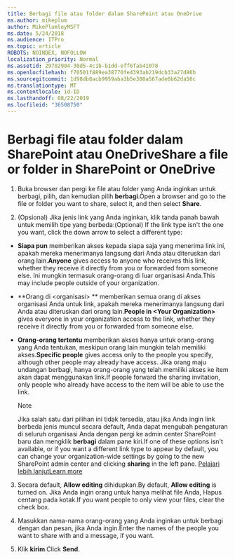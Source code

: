 ```yaml
---
title: Berbagi file atau folder dalam SharePoint atau OneDrive
ms.author: mikeplum
author: MikePlumleyMSFT
ms.date: 5/24/2018
ms.audience: ITPro
ms.topic: article
ROBOTS: NOINDEX, NOFOLLOW
localization_priority: Normal
ms.assetid: 29782984-30d5-4c1b-b1dd-eff6fab41078
ms.openlocfilehash: f70501f889ea38770fe4393ab219dcb33a27d86b
ms.sourcegitcommit: 1d98db8acb9959aba3b5e308a567ade6b62da56c
ms.translationtype: MT
ms.contentlocale: id-ID
ms.lasthandoff: 08/22/2019
ms.locfileid: "36508750"
---
```

# <a name="share-a-file-or-folder-in-sharepoint-or-onedrive"></a><span data-ttu-id="3647b-102">Berbagi file atau folder dalam SharePoint atau OneDrive</span><span class="sxs-lookup"><span data-stu-id="3647b-102">Share a file or folder in SharePoint or OneDrive</span></span>

1. <span data-ttu-id="3647b-103">Buka browser dan pergi ke file atau folder yang Anda inginkan untuk berbagi, pilih, dan kemudian pilih **berbagi**.</span><span class="sxs-lookup"><span data-stu-id="3647b-103">Open a browser and go to the file or folder you want to share, select it, and then select **Share**.</span></span> 
    
2. <span data-ttu-id="3647b-104">(Opsional) Jika jenis link yang Anda inginkan, klik tanda panah bawah untuk memilih tipe yang berbeda:</span><span class="sxs-lookup"><span data-stu-id="3647b-104">(Optional) If the link type isn't the one you want, click the down arrow to select a different type:</span></span>
    
  - <span data-ttu-id="3647b-105">**Siapa pun** memberikan akses kepada siapa saja yang menerima link ini, apakah mereka menerimanya langsung dari Anda atau diteruskan dari orang lain.</span><span class="sxs-lookup"><span data-stu-id="3647b-105">**Anyone** gives access to anyone who receives this link, whether they receive it directly from you or forwarded from someone else.</span></span> <span data-ttu-id="3647b-106">Ini mungkin termasuk orang-orang di luar organisasi Anda.</span><span class="sxs-lookup"><span data-stu-id="3647b-106">This may include people outside of your organization.</span></span> 
    
  - <span data-ttu-id="3647b-107">\*\*Orang di \<organisasi\> \*\* memberikan semua orang di akses organisasi Anda untuk link, apakah mereka menerimanya langsung dari Anda atau diteruskan dari orang lain.</span><span class="sxs-lookup"><span data-stu-id="3647b-107">**People in \<Your Organization\>** gives everyone in your organization access to the link, whether they receive it directly from you or forwarded from someone else.</span></span> 
    
  - <span data-ttu-id="3647b-108">**Orang-orang tertentu** memberikan akses hanya untuk orang-orang yang Anda tentukan, meskipun orang lain mungkin telah memiliki akses.</span><span class="sxs-lookup"><span data-stu-id="3647b-108">**Specific people** gives access only to the people you specify, although other people may already have access.</span></span> <span data-ttu-id="3647b-109">Jika orang maju undangan berbagi, hanya orang-orang yang telah memiliki akses ke item akan dapat menggunakan link.</span><span class="sxs-lookup"><span data-stu-id="3647b-109">If people forward the sharing invitation, only people who already have access to the item will be able to use the link.</span></span> 
    
    > [!NOTE]
    > <span data-ttu-id="3647b-110">Jika salah satu dari pilihan ini tidak tersedia, atau jika Anda ingin link berbeda jenis muncul secara default, Anda dapat mengubah pengaturan di seluruh organisasi Anda dengan pergi ke admin center SharePoint baru dan mengklik **berbagi** dalam pane kiri.</span><span class="sxs-lookup"><span data-stu-id="3647b-110">If one of these options isn't available, or if you want a different link type to appear by default, you can change your organization-wide settings by going to the new SharePoint admin center and clicking **sharing** in the left pane.</span></span> [<span data-ttu-id="3647b-111">Pelajari lebih lanjut</span><span class="sxs-lookup"><span data-stu-id="3647b-111">Learn more</span></span>](https://go.microsoft.com/fwlink/?linkid=866426)
  
3. <span data-ttu-id="3647b-112">Secara default, **Allow editing** dihidupkan.</span><span class="sxs-lookup"><span data-stu-id="3647b-112">By default, **Allow editing** is turned on.</span></span> <span data-ttu-id="3647b-113">Jika Anda ingin orang untuk hanya melihat file Anda, Hapus centang pada kotak.</span><span class="sxs-lookup"><span data-stu-id="3647b-113">If you want people to only view your files, clear the check box.</span></span> 
    
4. <span data-ttu-id="3647b-114">Masukkan nama-nama orang-orang yang Anda inginkan untuk berbagi dengan dan pesan, jika Anda ingin.</span><span class="sxs-lookup"><span data-stu-id="3647b-114">Enter the names of the people you want to share with and a message, if you want.</span></span>
    
5. <span data-ttu-id="3647b-115">Klik **kirim**.</span><span class="sxs-lookup"><span data-stu-id="3647b-115">Click **Send**.</span></span> 
    


